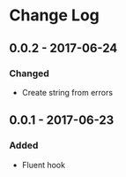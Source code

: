 # Change Log


## 0.0.2 - 2017-06-24

### Changed

- Create string from errors


## 0.0.1 - 2017-06-23

### Added

- Fluent hook

